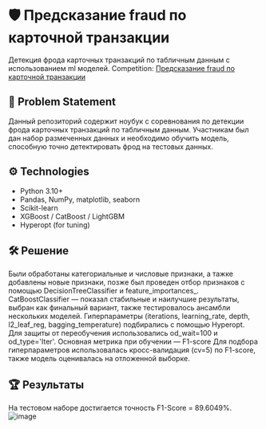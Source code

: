 # 🛡️ Предсказание fraud по карточной транзакции

Детекция фрода карточных транзакций по табличным данным с использованием ml моделей. Competition: [Предсказание fraud по карточной транзакции](https://www.kaggle.com/competitions/teta-ml-1-2025)

## 🧠 Problem Statement

Данный репозиторий содержит ноубук с соревнования по детекции фрода карточных транзакций по табличным данным. Участникам был дан набор размеченных данных и необходимо обучить модель, способную точно детектировать фрод на тестовых данных.

## ⚙️ Technologies

- Python 3.10+
- Pandas, NumPy, matplotlib, seaborn
- Scikit-learn
- XGBoost / CatBoost / LightGBM
- Hyperopt (for tuning)

## 🛠️ Решение
Были обработаны категориальные и числовые признаки, а тажке добавлены новые признаки, позже был проведен отбор признаков с помощью DecisionTreeClassifier и feature_importances_. CatBoostClassifier — показал стабильные и наилучшие результаты, выбран как финальный вариант, также тестировалось ансамбли нескольких моделей. Гиперпараметры (iterations, learning_rate, depth, l2_leaf_reg, bagging_temperature) подбирались с помощью Hyperopt. Для защиты от переобучения использовались od_wait=100 и od_type='Iter'. Основная метрика при обучении — F1-score  Для подбора гиперпараметров использовалась кросс-валидация (cv=5) по F1-score, также модель оценивалась на отложенной выборке.

## 🏆 Результаты
На тестовом наборе достигается точность F1-Score = 89.6049%.
![image](https://github.com/user-attachments/assets/ccb5af3b-1a7d-4e5e-9471-1e72687d8507)








